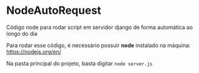 # NodeAutoRequest
Código node para rodar script em servidor django de forma automática ao longo do dia

Para rodar esse código, é necessário possuir **node** instalado na máquina: https://nodejs.org/en/

Na pasta principal do projeto, basta digitar `node server.js` 
